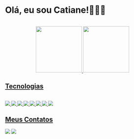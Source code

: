 # Olá, eu sou Catiane!🧍🏽‍♀

<br>
<div align="center">
<a href="https://github.com/CatianeNascimento">
<img height="150em" src="https://github-readme-stats.vercel.app/api?username=CatianeNascimento&show_icons=true&theme=onedark&include_all_commits=true&count_private=true"/>
<img height="150em" src="https://github-readme-stats.vercel.app/api/top-langs/?username=CatianeNascimento&layout=compact&langs_count=7&theme=onedark"/>
</div>
 
## Tecnologias
<div style="display: inline_block"><br>
 <img src="https://img.shields.io/badge/Java-ED8B00?style=for-the-badge&logo=java&logoColor=white" />
 <img src="https://img.shields.io/badge/Spring-6DB33F?style=for-the-badge&logo=spring&logoColor=white" />
  <img src="https://img.shields.io/badge/MySQL-00000F?style=for-the-badge&logo=mysql&logoColor=white" />
 <img src="https://img.shields.io/badge/HTML5-E34F26?style=for-the-badge&logo=html5&logoColor=white" />
 <img src="https://img.shields.io/badge/CSS3-1572B6?style=for-the-badge&logo=css3&logoColor=white" />
 <img src="https://img.shields.io/badge/JavaScript-F7DF1E?style=for-the-badge&logo=javascript&logoColor=black" />
 <img src="https://img.shields.io/badge/React-20232A?style=for-the-badge&logo=react&logoColor=61DAFB" />
 <img src="https://img.shields.io/badge/Git-E34F26?style=for-the-badge&logo=git&logoColor=white" />

</div>
  
##

## Meus Contatos
<div>
 <a href = "mailto:csnascimento07@gmail.com" target="_blank"><img src="https://img.shields.io/badge/Gmail-D14836?style=for-the-badge&logo=gmail&logoColor=white"></a>
 <a href="https://www.linkedin.com/in/catnasc/" target="_blank"><img src="https://img.shields.io/badge/LinkedIn-0077B5?style=for-the-badge&logo=linkedin&logoColor=white"></a>
                  
            
                    

